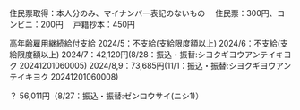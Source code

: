 住民票取得：本人分のみ、マイナンバー表記のないもの
　住民票：300円、コンビニ：200円
　戸籍抄本：450円

高年齢雇用継続給付支給
2024/5：不支給(支給限度額以上)
2024/6：不支給(支給限度額以上)
2024/7：42,120円(8/28：振込・振替:シヨクギヨウアンテイキヨク 20241201060005)
2024/8,9：73,685円(11/1：振込・振替:シヨクギヨウアンテイキヨク 20241201060008)

？
56,011円（8/27：振込・振替:ゼンロウサイ(ニシ1)）